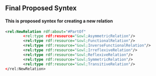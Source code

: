 ## Final Proposed Syntex ##

#### This is proposed syntex for creating a new relation

```xml
<rel:NewRelation rdf:about="#PartOf"
        <rel:type rdf:resource="&owl;AsymmetricRelation"/>
        <rel:type rdf:resource="&owl;FunctionalRelation"/>
        <rel:type rdf:resource="&owl;InverseFunctionalRelation"/>
        <rel:type rdf:resource="&owl;IrreflexiveRelation"/>
        <rel:type rdf:resource="&owl;ReflexiveRelation"/>
        <rel:type rdf:resource="&owl;SymmetricRelation"/>
        <rel:type rdf:resource="&owl;TransitiveRelation"/>
</rel:NewRelation>
```